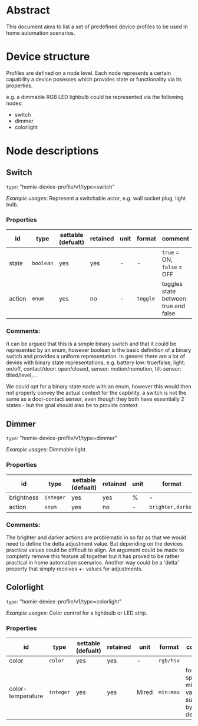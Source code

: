 # Abstract

This document aims to list a set of predefined device profiles to be used in home automation scenarios.

# Device structure

Profiles are defined on a node level. Each node represents a certain capability a device posesses which provides state or functionality via its properties.

e.g. a dimmable RGB LED lighbulb could be represented via the following nodes:
- switch
- dimmer
- colorlight


# Node descriptions

## Switch
`type`: "homie-device-profile/v1/type=switch"

*Example usages*: Represent a switchable actor, e.g. wall socket plug, light bulb.

### Properties

|id|type|settable (defualt)|retained|unit|format|comment
|-|-|-|-|-|-|-|
|state|`boolean`|yes|yes|-|-|`true` = ON, `false` = OFF
|action|`enum`|yes|no|-|`toggle`| toggles state between true and false


### Comments:
It can be argued that this is a simple binary switch and that it could be represented by an enum, however boolean is the basic definition of a binary switch and provides a uniform representation. 
In generel there are a lot of devies with binary state representations, e.g. battery low: true/false, light: on/off, contact/door: open/closed, sensor: motion/nomotion, tilt-sensor: tilted/level,...

We could opt for a binary state node with an enum, however this would then not properly convey the actual context for the capbility, a switch is not the same as a door-contact sensor, even though they both have essentially 2 states - but the goal should also be to provide context.


## Dimmer
`type`: "homie-device-profile/v1/type=dimmer"

*Example usages*: Dimmable light.

### Properties

|id|type|settable (defualt)|retained|unit|format|comment
|-|-|-|-|-|-|-|
|brightness|`integer`|yes|yes|%|-|
|action|`enum`|yes|no|-|`brighter,darker`| 

### Comments:
The brighter and darker actions are problematic in so far as that we would need to define the delta adjustment value. But depending on the devices practical values could be difficult to align.
An argument could be made to completly remove this feature all together but it has proved to be rather practical in home automation scenarios.
Another way could be a 'delta' property that simply receives +- values for adjustments.

## Colorlight
`type`: "homie-device-profile/v1/type=colorlight"

*Example usages*: Color control for a lightbulb or LED strip.

### Properties

|id|type|settable (defualt)|retained|unit|format|comment
|-|-|-|-|-|-|-|
|color|`color`|yes|yes|-|`rgb/hsv`|
|color-temperature|`integer`|yes|yes|Mired|`min:max`| fomat specifies min max values supported by the device